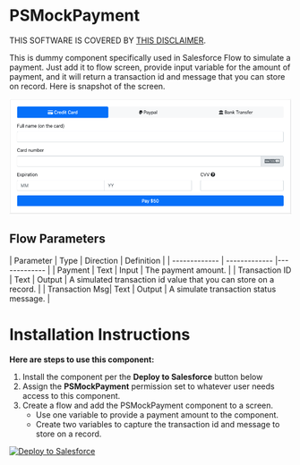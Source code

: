 # PSMockPayment
THIS SOFTWARE IS COVERED BY [THIS DISCLAIMER](https://raw.githubusercontent.com/thedges/Disclaimer/master/disclaimer.txt).

This is dummy component specifically used in Salesforce Flow to simulate a payment. Just add it to flow screen, provide input variable for the amount of payment, and it will return a transaction id and message that you can store on record. Here is snapshot of the screen. 

![alt text](https://github.com/thedges/PSMockPayment/blob/master/PSMockPayment.png "PSMockPayment")

## Flow Parameters

| Parameter  | Type | Direction | Definition |
| ------------- | ------------- |------------- |
| Payment | Text | Input | The payment amount. |
| Transaction ID | Text | Output | A simulated transaction id value that you can store on a record. |
| Transaction Msg| Text | Output | A simulate transaction status message. |

# Installation Instructions

<b>Here are steps to use this component:</b>
  
1. Install the component per the **Deploy to Salesforce** button below
2. Assign the **PSMockPayment** permission set to whatever user needs access to this component.
3. Create a flow and add the PSMockPayment component to a screen. 
   * Use one variable to provide a payment amount to the component.
   * Create two variables to capture the transaction id and message to store on a record.
  
<a href="https://githubsfdeploy.herokuapp.com">
  <img alt="Deploy to Salesforce"
       src="https://raw.githubusercontent.com/afawcett/githubsfdeploy/master/deploy.png">
</a>
